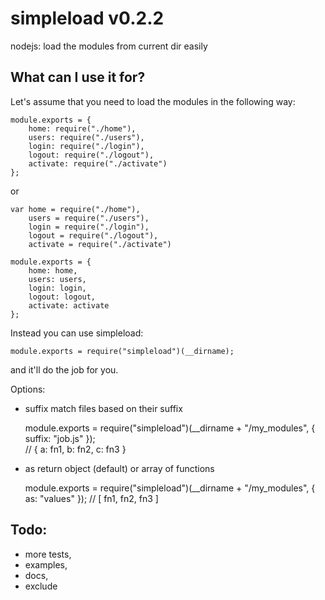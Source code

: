 simpleload v0.2.2
=================

nodejs: load the modules from current dir easily

What can I use it for?
----------------------

Let's assume that you need to load the modules in the following way:
    
    module.exports = {
        home: require("./home"),
        users: require("./users"),
        login: require("./login"),
        logout: require("./logout"),
        activate: require("./activate")
    };

or

    var home = require("./home"),
        users = require("./users"),
        login = require("./login"),
        logout = require("./logout"),
        activate = require("./activate")

    module.exports = {
        home: home,
        users: users,
        login: login,
        logout: logout,
        activate: activate
    };

Instead you can use simpleload:

    module.exports = require("simpleload")(__dirname);

and it'll do the job for you.


Options:

- suffix
match files based on their suffix

    module.exports = require("simpleload")(__dirname + "/my_modules", { suffix: "job.js" });  
    // { a: fn1, b: fn2, c: fn3 }
    
- as
return object (default) or array of functions

    module.exports = require("simpleload")(__dirname + "/my_modules", { as: "values" });
    // [ fn1, fn2, fn3 ]


Todo:
-----
* more tests,
* examples,
* docs,
* exclude